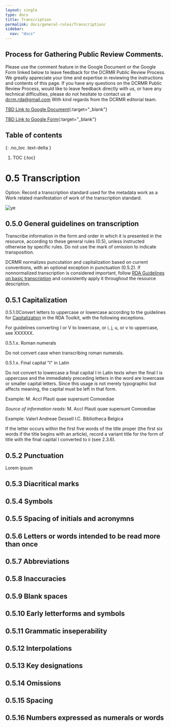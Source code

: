 ```yaml
---
layout: single
type: docs
title: Transcription
permalink: docs/general-rules/Transcription/
sidebar:
  nav: "docs"
---
```


## Process for Gathering Public Review Comments.
Please use the comment feature in the Google Document or the Google Form linked below to leave feedback for the DCRMR Public Review Process.  We greatly appreciate your time and expertise in reviewing the instructions and contents of this page.  If you have any questions on the DCRMR Public Review Process, would like to leave feedback directly with us, or have any technical difficulties, please do not hesitate to contact us at dcrm.rda@gmail.com  With kind regards from the DCRMR editorial team.

[TBD Link to Google Document](https://docs.google.com/){:target="_blank"}

[TBD Link to Google Form](https://docs.google.com/){:target="_blank"}

## Table of contents
{: .no_toc .text-delta }

1. TOC
{:toc}

# 0.5 Transcription

Option: Record a transcription standard used for the metadata work as a Work related manifestation of work of the transcription standard.

![ye](https://rbms-bsc.github.io/DCRMR/assets/pictures/transcription/ye.png "ye")

## 0.5.0 General guidelines on transcription

Transcribe information in the form and order in which it is presented in the resource, according to these general rules (0.5), unless instructed otherwise by specific rules. Do not use the mark of omission to indicate transposition.

DCRMR normalizes puncutation and capitalization based on current conventions, with an optional exception in punctuation (0.5.2). If nonnormalized transcription is considered important, follow [RDA Guidelines on basic transcription](https://beta.rdatoolkit.org/Guidance/Index?externalId=en-US_ala-fd2213e6-ae72-3e6f-8f0a-be3fc0e8d728 "RDA Guidelines on basic transcription") and consistently apply it throughout the resource description.

## 0.5.1 Capitalization

<a name="0.5.1.0">0.5.1.0</a>Convert letters to uppercase or lowercase according to the guidelines for [Capitalization](https://beta.rdatoolkit.org/Resource/Index?externalId=en-US_ala-f32d79b7-2177-300c-ae09-639ac89b5d49 "RDA: Capitalization") in the RDA Toolkit, with the following exceptions. 

For guidelines converting I or V to lowercase, or i, j, u, or v to uppercase, see XXXXXX.

<a name="0.5.1.x">0.5.1.x. Roman numerals</a>

Do not convert case when transcribing roman numerals.

<a name="0.5.1.x">0.5.1.x. Final capital "I" in Latin</a>

Do not convert to lowercase a final capital I in Latin texts when the final I is uppercase and the immediately preceding letters in the word are lowercase or smaller capital letters. Since this usage is not merely typographic but affects meaning, the capital must be left in that form.

Example: 
M. AccI Plauti quae supersunt Comoediae

*Source of information reads:* M. AccI Plauti quae supersunt Comoediae

Example:
ValerI Andreae DesselI I.C. Bibliotheca Belgica

If the letter occurs within the first five words of the title proper (the first six words if the title begins with an article), record a variant title for the form of title with the final capital I converted to ii (see 2.3.6).



## 0.5.2 Punctuation

Lorem ipsum

## 0.5.3 Diacritical marks

## 0.5.4 Symbols

## 0.5.5 Spacing of initials and acronymns

## 0.5.6 Letters or words intended to be read more than once

## 0.5.7 Abbreviations

## 0.5.8 Inaccuracies

## 0.5.9 Blank spaces

## 0.5.10 Early letterforms and symbols

## 0.5.11 Grammatic inseperability

## 0.5.12 Interpolations

## 0.5.13 Key designations

## 0.5.14 Omissions

## 0.5.15 Spacing

## 0.5.16 Numbers expressed as numerals or words

